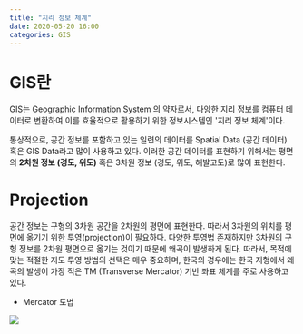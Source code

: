 ```yaml
---
title: "지리 정보 체계"
date: 2020-05-20 16:00
categories: GIS
---
```


# GIS란
GIS는 Geographic Information System 의 약자로서, 다양한 지리 정보를
컴퓨터 데이터로 변환하여 이를 효율적으로 활용하기 위한 정보시스템인 '지리 정보 체계'이다.

통상적으로, 공간 정보를 포함하고 있는 일련의 데이터를 Spatial Data (공간 데이터) 혹은 GIS Data라고 많이 사용하고 있다.
이러한 공간 데이터를 표현하기 위해서는 평면의 **2차원 정보 (경도, 위도)** 혹은 3차원 정보 (경도, 위도, 해발고도)로 많이 표현한다.

# Projection
공간 정보는 구형의 3차원 공간을 2차원의 평면에 표현한다. 따라서 3차원의 위치를 평면에 옮기기 위한 투영(projection)이 필요하다.
다양한 투영법 존재하지만 3차원의 구형 정보를 2차원 평면으로 옮기는 것이기 때문에 왜곡이 발생하게 된다.
따라서, 목적에 맞는 적절한 지도 투영 방법의 선택은 매우 중요하며, 
한국의 경우에는 한국 지형에서 왜곡의 발생이 가장 적은 TM (Transverse Mercator) 기반 좌표 체계를 주로 사용하고 있다.
- Mercator 도법
<img src="https://cdn-std.droplr.net/files/acc_503911/pv5GxQ">